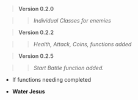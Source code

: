 > __Version 0.2.0__ 

>> _Individual Classes for enemies_

> __Version 0.2.2__

>> _Health, Attack, Coins, functions added_

> __Version 0.2.5__

>> _Start Battle function added._
- If functions needing completed

- __Water Jesus__